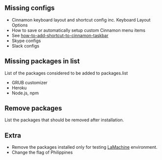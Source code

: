 Missing configs
---------
-   Cinnamon keyboard layout and shortcut config inc. Keyboard Layout Options
-   How to save or automatically setup custom Cinnamon menu items
  -   See [how-to-add-shortcut-to-cinnamon-taskbar](https://unix.stackexchange.com/questions/205233/how-to-add-shortcut-to-cinnamon-taskbar)
-   Skype configs
-   Slack configs

Missing packages in list
------------------------
List of the packages considered to be added to packages.list
-   GRUB customizer
-   Heroku
-   Node.js, npm

Remove packages
---------------
List the packages that should be removed after installation.

Extra
-----
-   Remove the packages installed only for testing [LaMachine](https://github.com/proycon/LaMachine/issues/61) environment.
-   Change the flag of Philippines
